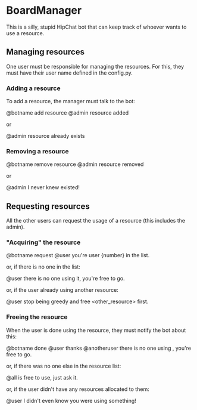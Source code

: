 # BoardManager

This is a silly, stupid HipChat bot that can keep track of whoever wants to use a resource.

## Managing resources

One user must be responsible for managing the resources. For this, they must have their
user name defined in the config.py.

### Adding a resource

To add a resource, the manager must talk to the bot:

<admin> @botname add resource <name>
<botname> @admin resource added

or

<botname> @admin resource already exists

### Removing a resource

<admin> @botname remove resource <name>
<botname> @admin resource removed

or

<botname> @admin I never knew <name> existed!

## Requesting resources

All the other users can request the usage of a resource (this includes the admin).

### "Acquiring" the resource

<user> @botname request <resource>
<botname> @user you're user {number} in the <resource> list.

or, if there is no one in the list:

<botname> @user there is no one using it, you're free to go.

or, if the user already using another resource:

<botname> @user stop being greedy and free <other_resource> first.

### Freeing the resource

When the user is done using the resource, they must notify the bot about this:

<user> @botname done
<botname> @user thanks
<botname> @anotheruser there is no one using <resource>, you're free to go.

or, if there was no one else in the resource list:

<botname> @all <resource> is free to use, just ask it.

or, if the user didn't have any resources allocated to them:

<botname> @user I didn't even know you were using something!
